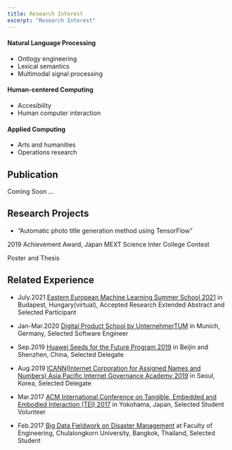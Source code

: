 ```yaml
---
title: Research Interest
excerpt: "Research Interest"
---
```


#### Natural Language Processing
* Ontlogy engineering
* Lexical semantics
* Multimodal signal processing

#### Human-centered Computing 
* Accesibility
* Human computer interaction

#### Applied Computing
* Arts and humanities
* Operations research

## Publication
Coming Soon ...

## Research Projects
* “Automatic photo title generation method using TensorFlow”

2019 Achievement Award, Japan MEXT Science Inter College Contest

Poster and Thesis


## Related Experience
* July.2021 [Eastern European Machine Learning Summer School 2021](https://www.eeml.eu/home) in Budapest, Hungary(virtual), Accepted Research Extended Abstract and Selected Participant 

* Jan-Mar.2020 [Digital Product School by UnternehmerTUM](https://digitalproductschool.io/) in Munich, Germany, Selected Software Engineer

* Sep.2019 [Huawei Seeds for the Future Program 2019](https://www.huawei.com/minisite/seeds-for-the-future/index.html) in Beijin and Shenzhen, China, Selected Delegate

* Aug.2019 [ICANN(Internet Corporation for Assigned Names and Numbers) Asia Pacific Internet Governance Academy 2019](https://www.icann.org/en/announcements/details/apply-now-the-asia-pacific-internet-governance-academy-2019-14-5-2019-en) in Seoul, Korea, Selected Delegate	    
       
* Mar.2017 [ACM International Conference on Tangible, Embedded and Embodied Interaction (TEI) 2017](https://tei.acm.org/2017/) in Yokohama, Japan, Selected Student Volunteer	

* Feb.2017 [Big Data Fieldwork on Disaster Management](https://www.eba-consortium.asia/?p=2998) at Faculty of Engineering, Chulalongkorn University, Bangkok, Thailand, Selected Student
